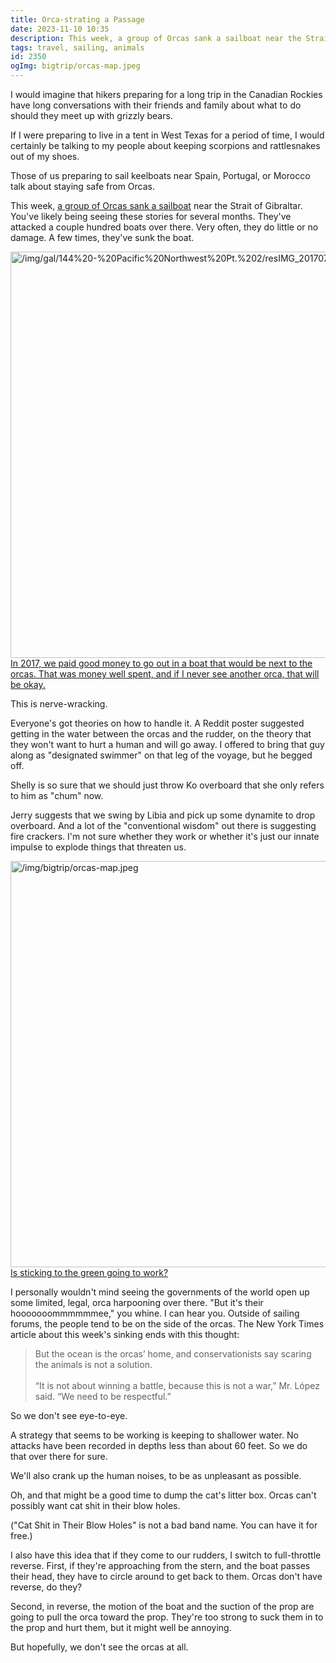 ```yaml
---
title: Orca-strating a Passage
date: 2023-11-10 10:35
description: This week, a group of Orcas sank a sailboat near the Strait of Gibraltar.  You've likely being seeing these stories for several months.  They've attacked a couple hundred boats over there.  Very often, they do little or no damage.  A few times, they've sunk the boat.  This is nerve-wracking.
tags: travel, sailing, animals
id: 2350
ogImg: bigtrip/orcas-map.jpeg
---
```


I would imagine that hikers preparing for a long trip in the Canadian Rockies have long conversations with their friends and family about what to do should they meet up with grizzly bears.  

If I were preparing to live in a tent in West Texas for a period of time, I would certainly be talking to my people about keeping scorpions and rattlesnakes out of my shoes. 

Those of us preparing to sail keelboats near Spain, Portugal, or Morocco talk about staying safe from Orcas.

This week, <a href="https://www.npr.org/2023/11/07/1211269495/orca-boat-yacht-attack-spain-morocco" target="_blank">a group of Orcas sank a sailboat</a> near the Strait of Gibraltar.  You've likely being seeing these stories for several months.  They've attacked a couple hundred boats over there.  Very often, they do little or no damage.  A few times, they've sunk the boat.

<a class="lightview centered" href="/img/gal/144%20-%20Pacific%20Northwest%20Pt.%202/resIMG_20170710_130706_8308.JPG" data-lightview-caption="In 2017, we paid good money to go out in a boat that would be next to the orcas.  That was money well spent, and if I never see another orca, that will be okay." data-lightview-group="group1"><img src="/img/gal/144%20-%20Pacific%20Northwest%20Pt.%202/resIMG_20170710_130706_8308.JPG" alt="/img/gal/144%20-%20Pacific%20Northwest%20Pt.%202/resIMG_20170710_130706_8308.JPG" width="650px"><br><span class="caption">In 2017, we paid good money to go out in a boat that would be next to the orcas.  That was money well spent, and if I never see another orca, that will be okay.</span></a>

This is nerve-wracking.

Everyone's got theories on how to handle it.  A Reddit poster suggested getting in the water between the orcas and the rudder, on the theory that they won't want to hurt a human and will go away.  I offered to bring that guy along as "designated swimmer" on that leg of the voyage, but he begged off.

Shelly is so sure that we should just throw Ko overboard that she only refers to him as "chum" now.

Jerry suggests that we swing by Libia and pick up some dynamite to drop overboard.  And a lot of the "conventional wisdom" out there is suggesting fire crackers.  I'm not sure whether they work or whether it's just our innate impulse to explode things that threaten us.  

<a class="lightview centered" href="/img/bigtrip/orcas-map.jpeg" data-lightview-caption="Where to sail?" data-lightview-group="group1"><img src="/img/bigtrip/orcas-map.jpeg" alt="/img/bigtrip/orcas-map.jpeg" width="650px"><br><span class="caption">Is sticking to the green going to work?</span></a>

I personally wouldn't mind seeing the governments of the world open up some limited, legal, orca harpooning over there.  "But it's their hooooooommmmmmee," you whine.  I can hear you.  Outside of sailing forums, the people tend to be on the side of the orcas. The New York Times article about this week's sinking ends with this thought:

<blockquote>But the ocean is the orcas’ home, and conservationists say scaring the animals is not a solution.
<br /><br />
“It is not about winning a battle, because this is not a war,” Mr. López said. “We need to be respectful.”</blockquote>

So we don't see eye-to-eye.

A strategy that seems to be working is keeping to shallower water.  No attacks have been recorded in depths less than about 60 feet.  So we do that over there for sure.

We'll also crank up the human noises, to be as unpleasant as possible.

Oh, and that might be a good time to dump the cat's litter box.  Orcas can't possibly want cat shit in their blow holes.

("Cat Shit in Their Blow Holes" is not a bad band name.  You can have it for free.)

I also have this idea that if they come to our rudders, I switch to full-throttle reverse.  First, if they're approaching from the stern, and the boat passes their head, they have to circle around to get back to them.  Orcas don't have reverse, do they?

Second, in reverse, the motion of the boat and the suction of the prop are going to pull the orca toward the prop.  They're too strong to suck them in to the prop and hurt them, but it might well be annoying.

But hopefully, we don't see the orcas at all.
